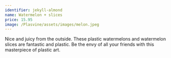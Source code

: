 ```yaml
---
identifier: jekyll-almond
name: Watermelon + slices
price: 15.95
image: /Plasvine/assets/images/melon.jpeg
---
```

Nice and juicy from the outside. These plastic watermelons and watermelon slices are fantastic and plastic. Be the envy of all your friends with this masterpiece of plastic art. 
